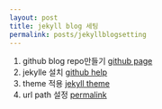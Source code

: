 ```yaml
---
layout: post
title: jekyll blog 세팅
permalink: posts/jekyllblogsetting
---
```


1. github blog repo만들기 [github page](https://pages.github.com/)
2. jekylle 설치 [github help](https://help.github.com/articles/setting-up-your-github-pages-site-locally-with-jekyll/)
3. theme 적용 [jekyll theme](http://jekyllthemes.org/)
4. url path 설정 [permalink](https://jekyllrb.com/docs/permalinks/#permalink-style-examples)